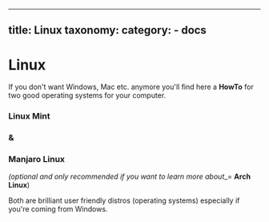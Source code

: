  ---
title: Linux
taxonomy:
    category:
        - docs
---

# Linux

If you don't want Windows, Mac etc. anymore you'll find here a **HowTo** for two good operating systems for your computer.

### Linux Mint

### &

### Manjaro Linux

_(optional and only recommended if you want to learn more about__= __Arch Linux__)

Both are brilliant user friendly distros (operating systems) especially if you're coming from Windows.

